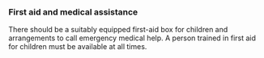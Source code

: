###  **First aid and medical assistance**

There should be a suitably equipped first-aid box for children and
arrangements to call emergency medical help. A person trained in first aid for
children must be available at all times.
